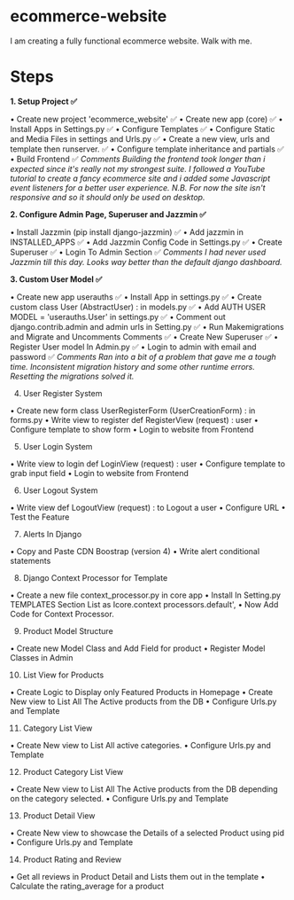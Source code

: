 # ecommerce-website
I am creating a fully functional ecommerce website. Walk with me.

# Steps

**1. Setup Project ✅**

• Create new project 'ecommerce_website' ✅
• Create new app (core) ✅
• Install Apps in Settings.py ✅
• Configure Templates ✅
• Configure Static and Media Files in settings and Urls.py ✅
• Create a new view, urls and template then runserver. ✅
• Configure template inheritance and partials ✅
• Build Frontend ✅
_Comments_
_Building the frontend took longer than i expected since it's really not my strongest suite. I followed a YouTube tutorial to create a fancy ecommerce site and i added some Javascript event listeners for a better user experience. N.B. For now the site isn't responsive and so it should only be used on desktop._

**2. Configure Admin Page, Superuser and Jazzmin  ✅** 

• Install Jazzmin (pip install django-jazzmin) ✅
• Add jazzmin in INSTALLED_APPS ✅
• Add Jazzmin Config Code in Settings.py ✅
• Create Superuser ✅
• Login To Admin Section ✅
_Comments_
_I had never used Jazzmin till this day. Looks way better than the default django dashboard._

**3. Custom User Model ✅**

• Create new app userauths ✅
• Install App in settings.py ✅
• Create custom class User (AbstractUser) : in models.py ✅
• Add AUTH USER MODEL = 'userauths.User' in settings.py ✅
• Comment out django.contrib.admin and admin urls in Setting.py ✅
• Run Makemigrations and Migrate and Uncomments Comments ✅
• Create New Superuser ✅
• Register User model In Admin.py ✅
• Login to admin with email and password ✅
_Comments_
_Ran into a bit of a problem that gave me a tough time. Inconsistent migration history and some other runtime errors. Resetting the migrations solved it._

4. User Register System

• Create new form class UserRegisterForm (UserCreationForm) : in forms.py
• Write view to register def RegisterView (request) : user
• Configure template to show form
• Login to website from Frontend

5. User Login System

• Write view to login def LoginView (request) : user
• Configure template to grab input field
• Login to website from Frontend

6. User Logout System

• Write view def LogoutView (request) : to Logout a user
• Configure URL
• Test the Feature

7. Alerts In Django

• Copy and Paste CDN Boostrap (version 4)
• Write alert conditional statements

8. Django Context Processor for Template

• Create a new file context_processor.py in core app
• Install In Setting.py TEMPLATES Section List as Icore.context processors.default',
• Now Add Code for Context Processor.

9. Product Model Structure

• Create new Model Class and Add Field for product
• Register Model Classes in Admin

10. List View for Products

• Create Logic to Display only Featured Products in Homepage
• Create New view to List All The Active products from the DB
• Configure Urls.py and Template

11. Category List View

• Create New view to List All active categories.
• Configure Urls.py and Template


12. Product Category List View

• Create New view to List All The Active products from the DB depending on the category selected.
• Configure Urls.py and Template

13. Product Detail View

• Create New view to showcase the Details of a selected Product using pid
• Configure Urls.py and Template

14. Product Rating and Review

• Get all reviews in Product Detail and Lists them out in the template
• Calculate the rating_average for a product
